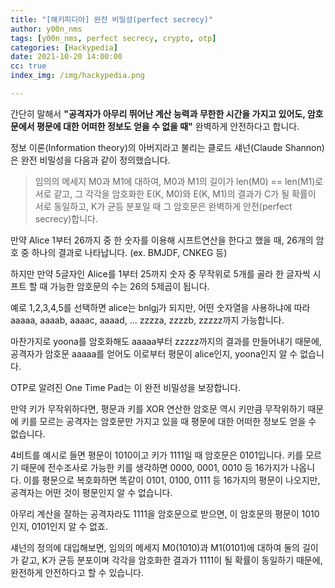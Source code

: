 ```yaml
---
title: "[해키피디아] 완전 비밀성(perfect secrecy)"
author: y00n_nms
tags: [y00n_nms, perfect secrecy, crypto, otp]
categories: [Hackypedia]
date: 2021-10-20 14:00:00
cc: true
index_img: /img/hackypedia.png

---
```


간단히 말해서 **"공격자가 아무리 뛰어난 계산 능력과 무한한 시간을 가지고 있어도, 암호문에서 평문에 대한 어떠한 정보도 얻을 수 없을 때"** 완벽하게 안전하다고 합니다.

정보 이론(Information theory)의 아버지라고 불리는 클로드 섀넌(Claude Shannon)은 완전 비밀성을 다음과 같이 정의했습니다.

> 임의의 메세지 M0과 M1에 대하여, M0과 M1의 길이가 len(M0) == len(M1)로 서로 같고, 그 각각을 암호화한 E(K, M0)와  E(K, M1)의 결과가 C가 될 확률이 서로 동일하고, K가 균등 분포일 때 그 암호문은 완벽하게 안전(perfect secrecy)합니다.

만약 Alice 1부터 26까지 중 한 숫자를 이용해 시프트연산을 한다고 했을 때, 26개의 암호 중 하나의 결과로 나타납니다. (ex. BMJDF, CNKEG 등)

하지만 만약 5글자인 Alice를 1부터 25까지 숫자 중 무작위로 5개를 골라 한 글자씩 시프트 할 때 가능한 암호문의 수는 26의 5제곱이 됩니다.

예로 1,2,3,4,5를 선택하면 alice는 bnlgj가 되지만, 어떤 숫자열을 사용하냐에 따라 aaaaa, aaaab, aaaac, aaaad, ... zzzza, zzzzb, zzzzz까지 가능합니다.

마찬가지로 yoona를 암호화해도 aaaaa부터 zzzzz까지의 결과를 만들어내기 때문에, 공격자가 암호문 aaaaa를 얻어도 이로부터 평문이 alice인지, yoona인지 알 수 없습니다.



OTP로 알려진 One Time Pad는 이 완전 비밀성을 보장합니다.

만약 키가 무작위하다면, 평문과 키를 XOR 연산한 암호문 역시 키만큼 무작위하기 때문에 키를 모르는 공격자는 암호문만 가지고 있을 때 평문에 대한 어떠한 정보도 얻을 수 없습니다.

4비트를 예시로 들면 평문이 1010이고 키가 1111일 때 암호문은 0101입니다. 키를 모르기 때문에 전수조사로 가능한 키를 생각하면 0000, 0001, 0010 등 16가지가 나옵니다. 이를 평문으로 복호화하면 똑같이 0101, 0100, 0111 등 16가지의 평문이 나오지만, 공격자는 어떤 것이 평문인지 알 수 없습니다. 

아무리 계산을 잘하는 공격자라도 1111을 암호문으로 받으면, 이 암호문의 평문이 1010인지, 0101인지 알 수 없죠.

섀넌의 정의에 대입해보면, 임의의 메세지 M0(1010)과 M1(0101)에 대하여 둘의 길이가 같고, K가 균등 분포이며 각각을 암호화한 결과가 1111이 될 확률이 동일하기 때문에, 완전하게 안전하다고 할 수 있습니다.